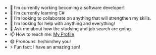 - 🔭 I’m currently working becoming a software developer! 
- 🌱 I’m currently learning C#
- 👯 I’m looking to collaborate on anything that will strengthen my skills.
- 🤔 I’m looking for help with anything and everything! 
- 💬 Ask me about how the studying and job search are going.
- 📫 How to reach me: [My Profile](https://clcar23.github.io/)
- 😄 Pronouns: he/him/hey you! 
- ⚡ Fun fact: I have an amazing son!

